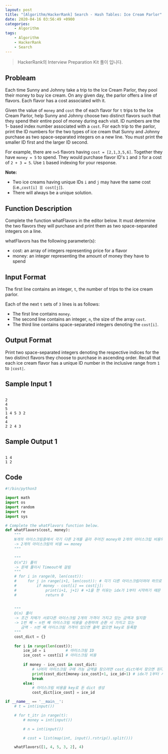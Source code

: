 ```yaml
---
layout: post
title: "[Algorithm/HackerRank] Search - Hash Tables: Ice Cream Parlor"
date: 2020-04-16 03:56:49 +0900
categories: 
    - Algorithm
tags:
    - Algorithm
    - HackerRank
    - Search
---
```


> HackerRank의 Interview Preparation Kit 풀이 입니다.

<!-- more -->


## Probleam
Each time Sunny and Johnny take a trip to the Ice Cream Parlor, they pool their money to buy ice cream. On any given day, the parlor offers a line of flavors. Each flavor has a cost associated with it.

Given the value of `money` and `cost` the of each flavor for `t` trips to the Ice Cream Parlor, help Sunny and Johnny choose two distinct flavors such that they spend their entire pool of money during each visit. ID numbers are the 1- based index number associated with a `cost`. For each trip to the parlor, print the ID numbers for the two types of ice cream that Sunny and Johnny purchase as two space-separated integers on a new line. You must print the smaller ID first and the larger ID second.

For example, there are `n=5` flavors having `cost = [2,1,3,5,6]`. Together they have `money = 5` to spend. They would purchase flavor ID's `1` and `3` for a cost of `2 + 3 = 5`. Use `1` based indexing for your response.

**Note:**
- Two ice creams having unique IDs `i` and `j` may have the same cost (i.e.,`cost[i] ☰ cost[j]`).
- There will always be a unique solution.

## Function Description
Complete the function whatFlavors in the editor below. It must determine the two flavors they will purchase and print them as two space-separated integers on a line.

whatFlavors has the following parameter(s):
- cost: an array of integers representing price for a flavor
- money: an integer representing the amount of money they have to spend

## Input Format
The first line contains an integer, `t`, the number of trips to the ice cream parlor.

Each of the next `t` sets of `3` lines is as follows:
- The first line contains `money`.
- The second line contains an integer, `n`, the size of the array `cost`.
- The third line contains  space-separated integers denoting the `cost[i]`.

## Output Format
Print two space-separated integers denoting the respective indices for the two distinct flavors they choose to purchase in ascending order. Recall that each ice cream flavor has a unique ID number in the inclusive range from `1` to `|cost|`.

## Sample Input 1
```

2
4
5
1 4 5 3 2
4
4
2 2 4 3
```


## Sample Output 1
```

1 4
1 2
```


## Code

```python
#!/bin/python3

import math
import os
import random
import re
import sys

# Complete the whatFlavors function below.
def whatFlavors(cost, money):
    """
    N개의 아이스크림중에서 각기 다른 2개를 골라 주어진 money와 2개의 아이스크립 비용의 합이 일치
    -> 2개의 아이스크림의 비용 == money
    """

    """
    O(n^2) 풀이
    -> 문제 풀이시 Timeout에 걸림
    """
    # for i in range(0, len(cost)):
    #     for j in range(i+1, len(cost)): # 각기 다른 아이스크림이여야 하므로 j는 i+1 처리
    #         if money - cost[i] == cost[j]:
    #             print(i+1, j+1) # +1을 한 이유는 idx가 1부터 시작하기 때문
    #             return 0
    

    """
    O(n) 풀이
    -> 조건 자체가 서로다른 아이스크림 2개의 가격이 가지고 있는 금액과 일치함
    -> 1번 째 ~ n번 째 아이스크림 비용을 순환하여 순환 시 가지고 있는 
       금액 - n번 째 아이스크림 가격이 있으면 출력 없으면 key로 등록함
    """
    cost_dict = {}
    
    for i in range(len(cost)):
        ice_id = i         # 아이스크림 ID
        ice_cost = cost[i] # 아이스크림 비용
        
        if money - ice_cost in cost_dict:
            # 나머지 아이스크림 구매 가능 금액을 찾으려면 cost_dict에서 찾으면 된다.
            print(cost_dict[money-ice_cost]+1, ice_id+1) # idx가 1부터 시작
            break
        else:
            # 아이스크림 비용을 key로 둔 dict 생성
            cost_dict[ice_cost] = ice_id

if __name__ == '__main__':
    # t = int(input())

    # for t_itr in range(t):
        # money = int(input())

        # n = int(input())

        # cost = list(map(int, input().rstrip().split()))

    whatFlavors([1, 4, 5, 3, 2], 4)
```
